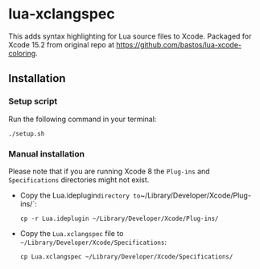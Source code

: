 # lua-xclangspec

This adds syntax highlighting for Lua source files to Xcode. Packaged for Xcode 15.2 from original repo at https://github.com/bastos/lua-xcode-coloring.

## Installation

### Setup script

Run the following command in your terminal:

```
./setup.sh
```

### Manual installation

Please note that if you are running Xcode 8 the `Plug-ins` and `Specifications` directories might not exist.

- Copy the Lua.ideplugin` directory to `~/Library/Developer/Xcode/Plug-ins/`:

	```
	cp -r Lua.ideplugin ~/Library/Developer/Xcode/Plug-ins/
	```
- Copy the `Lua.xclangspec` file to `~/Library/Developer/Xcode/Specifications`:

	```
	cp Lua.xclangspec ~/Library/Developer/Xcode/Specifications/
	```
